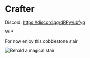 # Crafter

Discord: https://discord.gg/dRPyvubfyg

WIP

For now enjoy this cobblestone stair

![Behold a magical stair](https://raw.githubusercontent.com/jordan4ibanez/voxel_thing/main/github/cobble_stair.png)